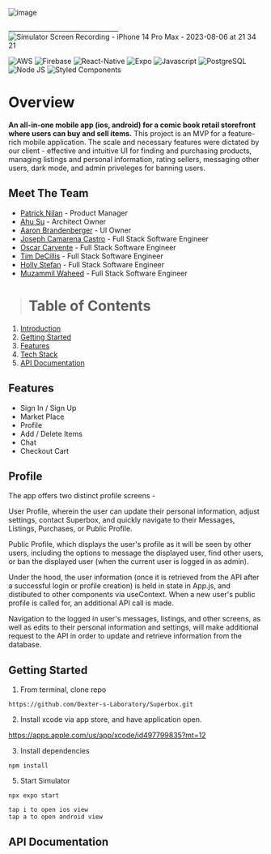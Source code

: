 ![image](assets/Title.png)

__________________________________![Simulator Screen Recording - iPhone 14 Pro Max - 2023-08-06 at 21 34 21](https://github.com/Dexter-s-Laboratory/Superbox/assets/104655832/61dbf020-a35c-40f5-bedc-4fef3d41cde6)

![AWS](https://img.shields.io/badge/Amazon_AWS-FF9900?style=for-the-badge&logo=amazonaws&logoColor=white)
![Firebase](https://img.shields.io/badge/firebase-ffca28?style=for-the-badge&logo=firebase&logoColor=black)
![React-Native](https://img.shields.io/badge/React_Native-20232A?style=for-the-badge&logo=react&logoColor=61DAFB)
![Expo](https://img.shields.io/badge/Expo-1B1F23?style=for-the-badge&logo=expo&logoColor=white)
![Javascript](https://img.shields.io/badge/JavaScript-323330?style=for-the-badge&logo=javascript&logoColor=F7DF1E)
![PostgreSQL](https://img.shields.io/badge/PostgreSQL-316192?style=for-the-badge&logo=postgresql&logoColor=white)
![Node JS](https://img.shields.io/badge/Node.js-339933?style=for-the-badge&logo=nodedotjs&logoColor=white)
![Styled Components](https://img.shields.io/badge/styled--components-DB7093?style=for-the-badge&logo=styled-components&logoColor=white)

# Overview
**An all-in-one mobile app (ios, android) for a comic book retail storefront where users can buy and sell items.**
This project is an MVP for a feature-rich mobile application. The scale and necessary features were dictated by our client - effective and intuitive UI for finding and purchasing products, managing listings and personal information, rating sellers, messaging other users, dark mode, and admin priveleges for banning users.


## Meet The Team
* [Patrick Nilan](https://github.com/pnilan) - Product Manager
* [Ahu Su](https://github.com/ahusu) - Architect Owner
* [Aaron Brandenberger](https://github.com/trilly-con-queso) - UI Owner
* [Joseph Camarena Castro](https://github.com/mexicanpepe) - Full Stack Software Engineer
* [Oscar Carvente](https://github.com/ocarvente) - Full Stack Software Engineer
* [Tim DeCillis](https://github.com/timdecillis) - Full Stack Software Engineer
* [Holly Stefan](https://github.com/HollyB-collab) - Full Stack Software Engineer
* [Muzammil Waheed](https://github.com/muzammilwaheedisme) - Full Stack Software Engineer

> # Table of Contents
1. [Introduction](#introduction)
2. [Getting Started](#getting-started)
3. [Features](#features)
4. [Tech Stack](#tech-stack)
5. [API Documentation](#api-documentation)

## Features
* Sign In / Sign Up
* Market Place
* Profile
* Add / Delete Items
* Chat
* Checkout Cart

## Profile
The app offers two distinct profile screens -

User Profile, wherein the user can update their personal information, adjust settings, contact Superbox, and quickly navigate to their Messages, Listings, Purchases, or Public Profile.

Public Profile, which displays the user's profile as it will be seen by other users, including the options to message the displayed user, find other users, or ban the displayed user (when the current user is logged in as admin).

Under the hood, the user information (once it is retrieved from the API after a successful login or profile creation) is held in state in App.js, and distibuted to other components via useContext. When a new user's public profile is called for, an additional API call is made.

Navigation to the logged in user's messages, listings, and other screens, as well as edits to their personal information and settings, will make additional request to the API in order to update and retrieve information from the database.


## Getting Started

1. From terminal, clone repo
```
https://github.com/Dexter-s-Laboratory/Superbox.git
```

2. Install xcode via app store, and have application open.

https://apps.apple.com/us/app/xcode/id497799835?mt=12

3. Install dependencies
```
npm install
```
5. Start Simulator
```
npx expo start

tap i to open ios view
tap a to open android view

```

## API Documentation
